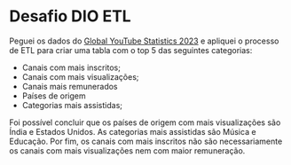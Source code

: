 # Desafio DIO ETL

Peguei os dados do [Global YouTube Statistics 2023](https://www.kaggle.com/datasets/nelgiriyewithana/global-youtube-statistics-2023) e apliquei o processo de ETL para criar uma tabla com o top 5 das seguintes categorias:

- Canais com mais inscritos;
- Canais com mais visualizações;
- Canais mais remunerados
- Países de origem
- Categorias mais assistidas;

Foi possível concluir que os países de origem com mais visualizações são Índia e Estados Unidos. As categorias mais assistidas são Música e Educação. Por fim, os canais com mais inscritos não são necessariamente os canais com mais visualizações nem com maior remuneração.
